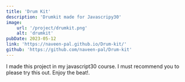 ```yaml
---
title: 'Drum Kit'
description: 'Drumkit made for Javascripy30'
image: 
    url: '/project/drumkit.png'
    alt: 'drumkit'
pubDate: 2023-05-12
link: 'https://naveen-pal.github.io/Drum-kit/'
github: 'https://github.com/naveen-pal/Drum-kit'
---
```


I made this project in my javascript30 course. I must recommend you to please try this out.
Enjoy the beat!. 
